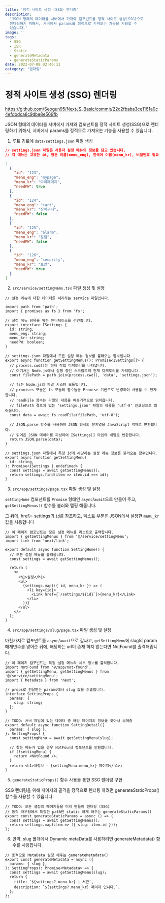 ```yaml
---
title: '정적 사이트 생성 (SSG) 렌더링'
description:
  'JSON 형태의 데이터를 서버에서 가져와 컴포넌트를 정적 사이트 생성(SSG)으로
  렌더링하기 위해서, 서버에서 params를 정적으로 가져오는 기능을 사용할 수
  있습니다.'
image: ''
tags:
  - SSG
  - ISR
  - Static
  - generateMetadata
  - generateStaticParams
date: 2023-07-08 02:46:11
category: '렌더링'
---
```


# 정적 사이트 생성 (SSG) 렌더링

https://github.com/Seogun95/NextJS_Basic/commit/22c2fbaba3ce1161a0c4efdbdca8c9dbe8e569fb

JSON 형태의 데이터를 서버에서 가져와 컴포넌트를 정적 사이트 생성(SSG)으로
렌더링하기 위해서, 서버에서 params를 정적으로 가져오는 기능을 사용할 수
있습니다.

1. 루트 경로에 `data/settings.json` 파일 생성

```json
// settings.json 파일은 사용자 설정 메뉴의 정보를 담고 있습니다.
// 각 메뉴는 고유한 id, 영문 이름(menu_eng), 한국어 이름(menu_kr), 비밀번호 필요 여부(needPW)를 갖습니다.

[
  {
    "id": "123",
    "menu_eng": "mypage",
    "menu_kr": "마이페이지",
    "needPW": true
  },
  {
    "id": "124",
    "menu_eng": "cart",
    "menu_kr": "장바구니",
    "needPW": false
  },
  {
    "id": "125",
    "menu_eng": "alarm",
    "menu_kr": "알림",
    "needPW": false
  },
  {
    "id": "126",
    "menu_eng": "security",
    "menu_kr": "보안",
    "needPW": true
  }
]
```

2. `src/service/settingMenu.tsx` 파일 생성 및 설정

```tsx
// 설정 메뉴에 대한 데이터를 처리하는 service 파일입니다.

import path from 'path';
import { promises as fs } from 'fs';

// 설정 메뉴 항목을 위한 인터페이스를 선언합니다.
export interface ISettings {
  id: string;
  menu_eng: string;
  menu_kr: string;
  needPW: boolean;
}

// settings.json 파일에서 모든 설정 메뉴 정보를 불러오는 함수입니다.
export async function getSettingMenus(): Promise<ISettings[]> {
  // process.cwd()는 현재 작업 디렉토리를 나타냅니다.
  // 여기서는 Node.js에서 실행 중인 스크립트의 현재 디렉토리를 가리킵니다.
  const filePath = path.join(process.cwd(), 'data', 'settings.json');

  // fs는 Node.js의 파일 시스템 모듈입니다.
  // promises 모듈은 fs 모듈의 함수들을 Promise 기반으로 변경하여 사용할 수 있게 합니다.
  // readFile 함수는 파일의 내용을 비동기적으로 읽어옵니다.
  // filePath 경로에 있는 'settings.json' 파일의 내용을 'utf-8' 인코딩으로 읽어옵니다.
  const data = await fs.readFile(filePath, 'utf-8');

  // JSON.parse 함수를 사용하여 JSON 형식의 문자열을 JavaScript 객체로 변환합니다.
  // 읽어온 JSON 데이터를 파싱하여 ISettings[] 타입의 배열로 반환합니다.
  return JSON.parse(data);
}

// settings.json 파일에서 특정 id에 해당하는 설정 메뉴 정보를 불러오는 함수입니다.
export async function getSettingMenu(
  id: string,
): Promise<ISettings | undefined> {
  const settings = await getSettingMenus();
  return settings.find(item => item.id === id);
}
```

3. `src/app/settings/page.tsx` 파일 생성 및 설정

`settingHome` 컴포넌트를 `Promise` 형태인 `async`/`await`으로 만들어 주고,
`getSettingMenus()` 함수를 불러와 맵핑 해줍니다.

그 뒤에, href는 settings의 `id`를 참조하고, 텍스트 부분은 JSON에서 설정한
`menu_kr` 값을 사용합니다

```tsx
// 이 페이지 컴포넌트는 모든 설정 메뉴를 리스트로 출력합니다.
import { getSettingMenus } from '@/service/settingMenu';
import Link from 'next/link';

export default async function SettingHome() {
  // 모든 설정 메뉴를 불러옵니다.
  const settings = await getSettingMenus();

  return (
    <>
      <h1>설정</h1>
      <ul>
        {settings.map(({ id, menu_kr }) => (
          <li key={id}>
            <Link href={`/settings/${id}`}>{menu_kr}</Link>
          </li>
        ))}
      </ul>
    </>
  );
}
```

4. `src/app/settings/slug/page.tsx` 파일 생성 및 설정

마찬가지로 컴포넌트를 `async`/`await`으로 감싸고, `getSettingMenu`에 slug의
param 매개변수를 넣어준 뒤에, 해당하는 url이 존재 하지 않는다면 NotFound를
출력해줍니다.

```tsx
// 이 페이지 컴포넌트는 특정 설정 메뉴의 세부 정보를 출력합니다.
import NotFound from '@/app/not-found';
import { getSettingMenu, getSettingMenus } from '@/service/settingMenu';
import { Metadata } from 'next';

// props로 전달받는 params에서 slug 값을 추출합니다.
interface SettingProps {
  params: {
    slug: string;
  };
}

// TODO: 서버 파일에 있는 데이터 중 해당 페이지의 정보를 찾아서 보여줌
export default async function SettingDetail({
  params: { slug },
}: SettingProps) {
  const settingMenu = await getSettingMenu(slug);

  // 찾는 메뉴가 없을 경우 NotFound 컴포넌트를 반환합니다.
  if (!settingMenu) {
    return <NotFound />;
  }
  return <h1>내정보 - {settingMenu.menu_kr} 페이지</h1>;
}
```

5. `generateStaticProps()` 함수 사용을 통한 SSG 렌더링 구현

SSG 렌더링을 위해 페이지의 골격을 정적으로 렌더링 하려면 generateStaticProps()
함수를 사용할 수 있습니다.

```tsx
// TODO: 모든 설정의 페이지들을 미리 만들어 렌더링 (SSG)
// 동적 라우팅에서 특정한 path만 static 하게 해주는 generateStaticParams()
export const generateStaticParams = async () => {
  const settings = await getSettingMenus();
  return settings.map(item => ({ slug: item.id }));
};
```

6. 만약, slug 폴더에서 Dynamic metaData를 사용하려면 generateMetadata() 함수를
   사용합니다.

```tsx
// 동적으로 MetaData 설정 해주는 generateMetadata()
export const generateMetadata = async ({
  params: { slug },
}: SettingProps): Promise<Metadata> => {
  const settings = await getSettingMenu(slug);
  return {
    title: `${settings?.menu_kr} | 서근`,
    description: `${settings?.menu_kr} 페이지 입니다.`,
  };
};
```
